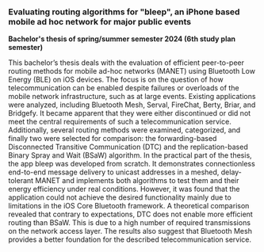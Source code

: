 ### Evaluating routing algorithms for "bleep", an iPhone based mobile ad hoc network for major public events
**Bachelor's thesis of spring/summer semester 2024 (6th study plan semester)**

This bachelor’s thesis deals with the evaluation of efficient peer-to-peer routing methods for mobile ad-hoc networks (MANET) using Bluetooth Low Energy (BLE) on iOS devices. The focus is on the question of how telecommunication can be enabled despite failures or overloads of the mobile network infrastructure, such as at large events.
Existing applications were analyzed, including Bluetooth Mesh, Serval, FireChat, Berty, Briar, and Bridgefy. It became apparent that they were either discontinued or did not meet the central requirements of such a telecommunication service. Additionally, several routing methods were examined, categorized, and finally two were selected for comparison: the forwarding-based Disconnected Transitive Communication (DTC) and the replication-based Binary Spray and Wait (BSaW) algorithm.
In the practical part of the thesis, the app bleep was developed from scratch. It demonstrates connectionless end-to-end message delivery to unicast addresses in a meshed, delay-tolerant MANET and implements both algorithms to test them and their energy efficiency under real conditions. However, it was found that the application could not achieve the desired functionality mainly due to limitations in the iOS Core Bluetooth framework.
A theoretical comparison revealed that contrary to expectations, DTC does not enable more efficient routing than BSaW. This is due to a high number of required transmissions on the network access layer. The results also suggest that Bluetooth Mesh provides a better foundation for the described telecommunication service.
